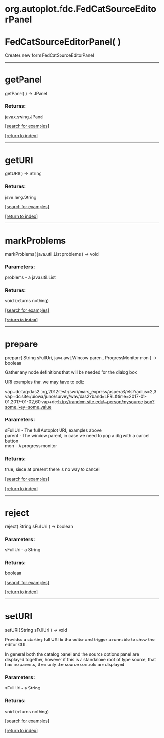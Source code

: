 # org.autoplot.fdc.FedCatSourceEditorPanel



# FedCatSourceEditorPanel( )
Creates new form FedCatSourceEditorPanel

***
<a name="getPanel"></a>
# getPanel
getPanel(  ) &rarr; JPanel



### Returns:
javax.swing.JPanel


<a href="https://github.com/autoplot/dev/search?q=getPanel&unscoped_q=getPanel">[search for examples]</a>

<a href="https://github.com/autoplot/documentation/blob/master/javadoc/index-all.md">[return to index]</a>

***
<a name="getURI"></a>
# getURI
getURI(  ) &rarr; String



### Returns:
java.lang.String


<a href="https://github.com/autoplot/dev/search?q=getURI&unscoped_q=getURI">[search for examples]</a>

<a href="https://github.com/autoplot/documentation/blob/master/javadoc/index-all.md">[return to index]</a>

***
<a name="markProblems"></a>
# markProblems
markProblems( java.util.List problems ) &rarr; void



### Parameters:
problems - a java.util.List

### Returns:
void (returns nothing)


<a href="https://github.com/autoplot/dev/search?q=markProblems&unscoped_q=markProblems">[search for examples]</a>

<a href="https://github.com/autoplot/documentation/blob/master/javadoc/index-all.md">[return to index]</a>

***
<a name="prepare"></a>
# prepare
prepare( String sFullUri, java.awt.Window parent, ProgressMonitor mon ) &rarr; boolean

Gather any node definitions that will be needed for the dialog box
 
 URI examples that we may have to edit:
 
   vap+dc:tag:das2.org,2012:test:/swri/mars_express/aspera3/els?radius=2,3
   vap+dc:site:/uiowa/juno/survey/wav/das2?band=LFRL&time=2017-01-01,2017-01-02,60
   vap+dc:http://random.site.edu/~person/mysource.json?some_key=some_value

### Parameters:
sFullUri - The full Autoplot URI, examples above
<br>parent - The window parent, in case we need to pop a dlg with a cancel button
<br>mon - A progress monitor

### Returns:
true, since at present there is no way to cancel

<a href="https://github.com/autoplot/dev/search?q=prepare&unscoped_q=prepare">[search for examples]</a>

<a href="https://github.com/autoplot/documentation/blob/master/javadoc/index-all.md">[return to index]</a>

***
<a name="reject"></a>
# reject
reject( String sFullUri ) &rarr; boolean



### Parameters:
sFullUri - a String

### Returns:
boolean


<a href="https://github.com/autoplot/dev/search?q=reject&unscoped_q=reject">[search for examples]</a>

<a href="https://github.com/autoplot/documentation/blob/master/javadoc/index-all.md">[return to index]</a>

***
<a name="setURI"></a>
# setURI
setURI( String sFullUri ) &rarr; void

Provides a starting full URI to the editor and trigger a runnable to show the
 editor GUI.
 
 In general both the catalog panel and the source options panel are displayed
 together, however if this is a standalone root of type source, that has no 
 parents, then only the source controls are displayed

### Parameters:
sFullUri - a String

### Returns:
void (returns nothing)


<a href="https://github.com/autoplot/dev/search?q=setURI&unscoped_q=setURI">[search for examples]</a>

<a href="https://github.com/autoplot/documentation/blob/master/javadoc/index-all.md">[return to index]</a>

